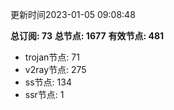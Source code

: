 更新时间2023-01-05 09:08:48

**总订阅: 73**
**总节点: 1677**
**有效节点: 481**
- trojan节点: 71
- v2ray节点: 275
- ss节点: 134
- ssr节点: 1
